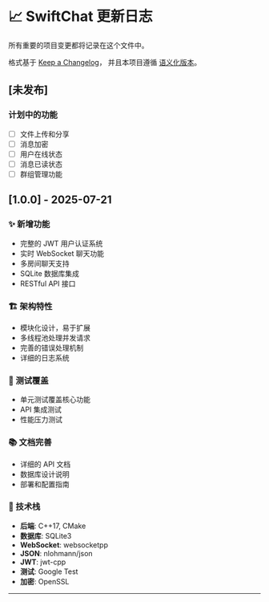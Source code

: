 # 📈 SwiftChat 更新日志

所有重要的项目变更都将记录在这个文件中。

格式基于 [Keep a Changelog](https://keepachangelog.com/zh-CN/1.0.0/)，
并且本项目遵循 [语义化版本](https://semver.org/lang/zh-CN/)。

## [未发布]

### 计划中的功能
- [ ] 文件上传和分享
- [ ] 消息加密
- [ ] 用户在线状态
- [ ] 消息已读状态
- [ ] 群组管理功能

## [1.0.0] - 2025-07-21

### ✨ 新增功能
- 完整的 JWT 用户认证系统
- 实时 WebSocket 聊天功能
- 多房间聊天支持
- SQLite 数据库集成
- RESTful API 接口

### 🏗️ 架构特性
- 模块化设计，易于扩展
- 多线程池处理并发请求
- 完善的错误处理机制
- 详细的日志系统

### 🧪 测试覆盖
- 单元测试覆盖核心功能
- API 集成测试
- 性能压力测试

### 📚 文档完善
- 详细的 API 文档
- 数据库设计说明
- 部署和配置指南

### 🔧 技术栈
- **后端**: C++17, CMake
- **数据库**: SQLite3
- **WebSocket**: websocketpp
- **JSON**: nlohmann/json
- **JWT**: jwt-cpp
- **测试**: Google Test
- **加密**: OpenSSL

---
